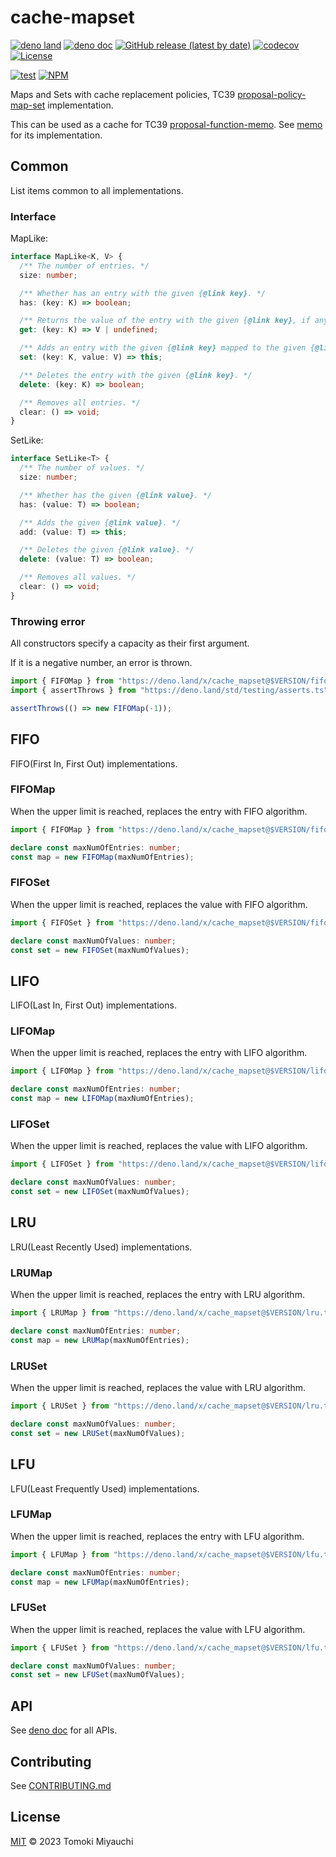 # cache-mapset

[![deno land](http://img.shields.io/badge/available%20on-deno.land/x-lightgrey.svg?logo=deno)](https://deno.land/x/cache_mapset)
[![deno doc](https://doc.deno.land/badge.svg)](https://deno.land/x/cache_mapset)
[![GitHub release (latest by date)](https://img.shields.io/github/v/release/TomokiMiyauci/cache-mapset)](https://github.com/TomokiMiyauci/cache-mapset/releases)
[![codecov](https://codecov.io/github/TomokiMiyauci/cache-mapset/branch/main/graph/badge.svg)](https://codecov.io/gh/TomokiMiyauci/cache-mapset)
[![License](https://img.shields.io/github/license/TomokiMiyauci/cache-mapset)](LICENSE)

[![test](https://github.com/TomokiMiyauci/cache-mapset/actions/workflows/test.yaml/badge.svg)](https://github.com/TomokiMiyauci/cache-mapset/actions/workflows/test.yaml)
[![NPM](https://nodei.co/npm/cache-mapset.png?mini=true)](https://nodei.co/npm/cache-mapset/)

Maps and Sets with cache replacement policies, TC39
[proposal-policy-map-set](https://github.com/tc39/proposal-policy-map-set)
implementation.

This can be used as a cache for TC39
[proposal-function-memo](https://github.com/tc39/proposal-function-memo). See
[memo](https://github.com/TomokiMiyauci/memo) for its implementation.

## Common

List items common to all implementations.

### Interface

MapLike:

```ts
interface MapLike<K, V> {
  /** The number of entries. */
  size: number;

  /** Whether has an entry with the given {@link key}. */
  has: (key: K) => boolean;

  /** Returns the value of the entry with the given {@link key}, if any such entry exists; otherwise returns `undefined`. */
  get: (key: K) => V | undefined;

  /** Adds an entry with the given {@link key} mapped to the given {@link value}. */
  set: (key: K, value: V) => this;

  /** Deletes the entry with the given {@link key}. */
  delete: (key: K) => boolean;

  /** Removes all entries. */
  clear: () => void;
}
```

SetLike:

```ts
interface SetLike<T> {
  /** The number of values. */
  size: number;

  /** Whether has the given {@link value}. */
  has: (value: T) => boolean;

  /** Adds the given {@link value}. */
  add: (value: T) => this;

  /** Deletes the given {@link value}. */
  delete: (value: T) => boolean;

  /** Removes all values. */
  clear: () => void;
}
```

### Throwing error

All constructors specify a capacity as their first argument.

If it is a negative number, an error is thrown.

```ts
import { FIFOMap } from "https://deno.land/x/cache_mapset@$VERSION/fifo.ts";
import { assertThrows } from "https://deno.land/std/testing/asserts.ts";

assertThrows(() => new FIFOMap(-1));
```

## FIFO

FIFO(First In, First Out) implementations.

### FIFOMap

When the upper limit is reached, replaces the entry with FIFO algorithm.

```ts
import { FIFOMap } from "https://deno.land/x/cache_mapset@$VERSION/fifo.ts";

declare const maxNumOfEntries: number;
const map = new FIFOMap(maxNumOfEntries);
```

### FIFOSet

When the upper limit is reached, replaces the value with FIFO algorithm.

```ts
import { FIFOSet } from "https://deno.land/x/cache_mapset@$VERSION/fifo.ts";

declare const maxNumOfValues: number;
const set = new FIFOSet(maxNumOfValues);
```

## LIFO

LIFO(Last In, First Out) implementations.

### LIFOMap

When the upper limit is reached, replaces the entry with LIFO algorithm.

```ts
import { LIFOMap } from "https://deno.land/x/cache_mapset@$VERSION/lifo.ts";

declare const maxNumOfEntries: number;
const map = new LIFOMap(maxNumOfEntries);
```

### LIFOSet

When the upper limit is reached, replaces the value with LIFO algorithm.

```ts
import { LIFOSet } from "https://deno.land/x/cache_mapset@$VERSION/lifo.ts";

declare const maxNumOfValues: number;
const set = new LIFOSet(maxNumOfValues);
```

## LRU

LRU(Least Recently Used) implementations.

### LRUMap

When the upper limit is reached, replaces the entry with LRU algorithm.

```ts
import { LRUMap } from "https://deno.land/x/cache_mapset@$VERSION/lru.ts";

declare const maxNumOfEntries: number;
const map = new LRUMap(maxNumOfEntries);
```

### LRUSet

When the upper limit is reached, replaces the value with LRU algorithm.

```ts
import { LRUSet } from "https://deno.land/x/cache_mapset@$VERSION/lru.ts";

declare const maxNumOfValues: number;
const set = new LRUSet(maxNumOfValues);
```

## LFU

LFU(Least Frequently Used) implementations.

### LFUMap

When the upper limit is reached, replaces the entry with LFU algorithm.

```ts
import { LFUMap } from "https://deno.land/x/cache_mapset@$VERSION/lfu.ts";

declare const maxNumOfEntries: number;
const map = new LFUMap(maxNumOfEntries);
```

### LFUSet

When the upper limit is reached, replaces the value with LFU algorithm.

```ts
import { LFUSet } from "https://deno.land/x/cache_mapset@$VERSION/lfu.ts";

declare const maxNumOfValues: number;
const set = new LFUSet(maxNumOfValues);
```

## API

See [deno doc](https://deno.land/x/cache_mapset?doc) for all APIs.

## Contributing

See [CONTRIBUTING.md](CONTRIBUTING.md)

## License

[MIT](LICENSE) © 2023 Tomoki Miyauchi
